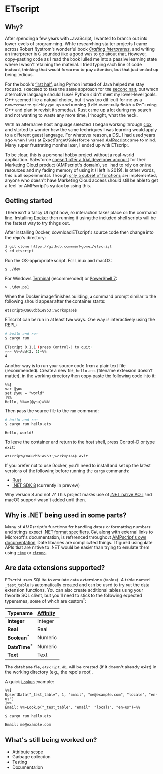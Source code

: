 # ETscript

## Why?

After spending a few years with JavaScript, I wanted to branch out into lower levels of 
programming. While researching starter projects I came across Robert Nystrom's wonderful 
book [*Crafting Interpreters*](https://craftinginterpreters.com/), and writing an 
interpreter in C sounded like a good way to go about that. However, copy-pasting code as 
I read the book lulled me into a passive learning state where I wasn't retaining the 
material. I tried typing each line of code instead, thinking that would force me to pay 
attention, but that just ended up being tedious.

For the book's [first half](https://craftinginterpreters.com/a-tree-walk-interpreter.html), 
using Python instead of Java helped me stay focused. I decided to take the same approach 
for the [second half](https://craftinginterpreters.com/a-bytecode-virtual-machine.html), 
but which alternative language should I use? Python didn't meet my lower-level goals. 
C++ seemed like a natural choice, but it was too difficult for me as a newcomer to quickly 
get up and running (I did eventually finish a PoC using C++ and plan to revisit it someday). 
Rust came up a lot during my search and not wanting to waste any more time, I thought, 
what the heck.

With an alternative host language selected, I began working through 
[clox](https://github.com/munificent/craftinginterpreters/tree/master/c) and started to 
wonder how the same techniques I was learning would apply to a different guest language. 
For whatever reason, a DSL I had used years ago when I was at ExactTarget/Salesforce named 
[AMPscript](https://developer.salesforce.com/docs/marketing/marketing-cloud/guide/ampscript.html) 
came to mind. Many super frustrating months later, I ended up with ETscript.

To be clear, this is a personal hobby project without a real-world application. Salesforce 
[doesn't offer a trial/developer account](https://ideas.salesforce.com/s/idea/a0B8W00000GdfIrUAJ/exacttarget-developer-edition) 
for their Marketing Cloud product (AMPscript's domain), so I had to rely on online resources 
and my fading memory of using it (I left in 2019). In other words, this is all experimental. 
Though 
[only a subset of functions](https://github.com/markgomez/etscript/tree/main/etscript-core#function-subset) 
are implemented, anyone who doesn't have Marketing Cloud access should still be able to 
get a feel for AMPscript's syntax by using this.

## Getting started

There isn't a fancy UI right now, so interaction takes place on the command line. Installing 
[Docker](https://www.docker.com/products/docker-desktop/) then running it using the 
included shell scripts will be the fastest way to try things out.

After installing Docker, download ETscript's source code then change into the repo's 
directory:

```bash
$ git clone https://github.com/markgomez/etscript
$ cd etscript
```

Run the OS-appropriate script. For Linux and macOS:

```bash
$ ./dev
```

For Windows [Terminal](https://learn.microsoft.com/windows/terminal/install) (recommended) 
or [PowerShell 7](https://learn.microsoft.com/powershell/scripting/install/installing-powershell-on-windows):

```pwsh
> .\dev.ps1
```

When the Docker image finishes building, a command prompt similar to the following should 
appear after the container starts:

```bash
etscript@3a60ddb1e9b3:/workspace$
```

ETscript can be run in at least two ways. One way is interactively using the REPL:

```bash
# build and run
$ cargo run
```

```bash
ETscript 0.1.1 (press Control-C to quit)
>>> %%=Add(2, 2)=%%
4
```

Another way is to run your source code from a plain text file (recommended). Create a new 
file, `hello.ets` (filename extension doesn't matter), in the working directory then 
copy-paste the following code into it:

```
%%[
var @you
set @you = "world"
]%%
Hello, %%=v(@you)=%%!
```

Then pass the source file to the `run` command:

```bash
# build and run
$ cargo run hello.ets

Hello, world!
```

To leave the container and return to the host shell, press Control-D or type `exit`:

```bash
etscript@3a60ddb1e9b3:/workspace$ exit
```

If you prefer not to use Docker, you'll need to install and set up the latest versions of 
the following before running the `cargo` commands:

- [Rust](https://www.rust-lang.org/tools/install)
- [.NET SDK 8](https://dotnet.microsoft.com/download/dotnet/8.0) (currently 
in preview)

Why version 8 and not 7? This project makes use of 
[.NET native AOT](https://learn.microsoft.com/dotnet/core/deploying/native-aot) and macOS 
support wasn't added until then.

## Why is .NET being used in some parts?

Many of AMPscript's functions for handling dates or formatting numbers and strings expect 
[.NET format specifiers](https://learn.microsoft.com/dotnet/standard/base-types/formatting-types). 
C#, along with external links to Microsoft's documentation, is referenced throughout 
[AMPscript's own documentation](https://developer.salesforce.com/docs/marketing/marketing-cloud/guide/Format.html). 
Date libraries are complicated things. I figured using date APIs that are native to .NET 
would be easier than trying to emulate them using 
[`time`](https://github.com/time-rs/time) or [`chrono`](https://github.com/chronotope/chrono).

## Are data extensions supported?

ETscript uses SQLite to emulate data extensions (tables). A table named `_test_table` is 
automatically created and can be used to try out the data extension functions. You can 
also create additional tables using your favorite SQL client, but you'll need to stick 
to the following expected typenames, some of which are custom<sup>*</sup>:

Typename | [Affinity](https://www.sqlite.org/datatype3.html#type_affinity)
:--- | :--- 
**Integer** | Integer
**Real** | Real
**Boolean**<sup>*</sup> | Numeric
**DateTime**<sup>*</sup> | Numeric
**Text** | Text

The database file, `etscript.db`, will be created (if it doesn't already exist) in the 
working directory (e.g., the repo's root).

A quick [`Lookup`](https://developer.salesforce.com/docs/marketing/marketing-cloud/guide/lookup.html) example:

```
%%[
UpsertData("_test_table", 1, "email", "me@example.com", "locale", "en-us")
]%%
Email: %%=Lookup("_test_table", "email", "locale", "en-us")=%%
```

```bash
$ cargo run hello.ets

Email: me@example.com
```


## What's still being worked on?

- Attribute scope
- Garbage collection
- Testing
- Documentation
